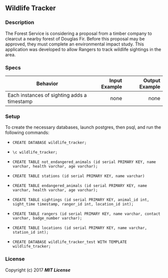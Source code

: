 ## Wildlife Tracker


### Description

The Forest Service is considering a proposal from a timber company to clearcut a nearby forest of Douglas Fir. Before this proposal may be approved, they must complete an environmental impact study. This application was developed to allow Rangers to track wildlife sightings in the area.

### Specs


| Behavior                   | Input Example     | Output Example    |
| -------------------------- | -----------------:| -----------------:|
| Each instances of sighting adds a timestamp | none | none |


### Setup

To create the necessary databases, launch postgres, then psql, and run the following commands:

* `CREATE DATABASE wildlife_tracker;`
* `\c wildlife_tracker;`

* `CREATE TABLE not_endangered_animals (id serial PRIMARY KEY, name varchar, health varchar, age varchar);`

* `CREATE TABLE stations (id serial PRIMARY KEY, name varchar)`

* `CREATE TABLE endangered_animals (id serial PRIMARY KEY, name varchar, health varchar, age varchar);`

* `CREATE TABLE sightings (id serial PRIMARY KEY, animal_id int, sight_time timestamp, ranger_id int, location_id int);`

* `CREATE TABLE rangers (id serial PRIMARY KEY, name varchar, contact varchar, badge_number varchar);`

* `CREATE TABLE locations (id serial PRIMARY KEY, name varchar, station_id int);`

* `CREATE DATABASE wildlife_tracker_test WITH TEMPLATE wildlife_tracker;`


### License

Copyright (c) 2017 **_MIT License_**
